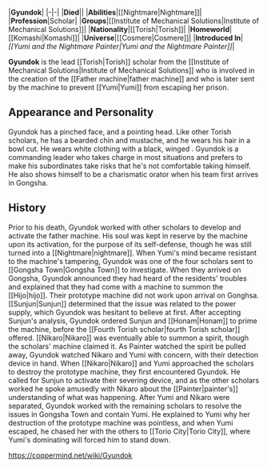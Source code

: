 |**Gyundok**|
|-|-|
|**Died**||
|**Abilities**|[[Nightmare\|Nightmare]]|
|**Profession**|Scholar|
|**Groups**|[[Institute of Mechanical Solutions\|Institute of Mechanical Solutions]]|
|**Nationality**|[[Torish\|Torish]]|
|**Homeworld**|[[Komashi\|Komashi]]|
|**Universe**|[[Cosmere\|Cosmere]]|
|**Introduced In**|*[[Yumi and the Nightmare Painter\|Yumi and the Nightmare Painter]]*|

**Gyundok** is the lead [[Torish\|Torish]] scholar from the [[Institute of Mechanical Solutions\|Institute of Mechanical Solutions]] who is involved in the creation of the [[Father machine\|father machine]] and who is later sent by the machine to prevent [[Yumi\|Yumi]] from escaping her prison.

## Appearance and Personality
Gyundok has a pinched face, and a pointing head. Like other Torish scholars, he has a bearded chin and mustache, and he wears his hair in a bowl cut. He wears white clothing with a black, winged .
Gyundok is a commanding leader who takes charge in most situations and prefers to make his subordinates take risks that he's not comfortable taking himself. He also shows himself to be a charismatic orator when his team first arrives in Gongsha.

## History
Prior to his death, Gyundok worked with other scholars to develop and activate the father machine. His soul was kept in reserve by the machine upon its activation, for the purpose of its self-defense, though he was still turned into a [[Nightmare\|nightmare]]. When Yumi's mind became resistant to the machine's tampering, Gyundok was one of the four scholars sent to [[Gongsha Town\|Gongsha Town]] to investigate.
When they arrived on Gongsha, Gyundok announced they had heard of the residents' troubles and explained that they had come with a machine to summon the [[Hijo\|hijo]]. Their prototype machine did not work upon arrival on Gonghsa. [[Sunjun\|Sunjun]] determined that the issue was related to the power supply, which Gyundok was hesitant to believe at first. After accepting Sunjun's analysis, Gyundok ordered Sunjun and [[Honam\|Honam]] to prime the machine, before the [[Fourth Torish scholar\|fourth Torish scholar]] offered.
[[Nikaro\|Nikaro]] was eventually able to summon a spirit, though the scholars' machine claimed it. As Painter watched the spirit be pulled away, Gyundok watched Nikaro and Yumi with concern, with their detection device in hand.
When [[Nikaro\|Nikaro]] and Yumi approached the scholars to destroy the prototype machine, they first encountered Gyundok. He called for Sunjun to activate their severing device, and as the other scholars worked he spoke amusedly with Nikaro about the [[Painter\|painter's]] understanding of what was happening.
After Yumi and Nikaro were separated, Gyundok worked with the remaining scholars to resolve the issues in Gongsha Town and contain Yumi. He explained to Yumi why her destruction of the prototype machine was pointless, and when Yumi escaped, he chased her with the others to [[Torio City\|Torio City]], where Yumi's dominating will forced him to stand down.



https://coppermind.net/wiki/Gyundok
